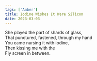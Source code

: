 ```yaml
---  
tags: ['Amber']  
title: Iodine Wishes It Were Silicon  
date: 2023-03-03  
---
```


She played the part of shards of glass,  
That punctured, fastened, through my hand  
You came nursing it with iodine,  
Then kissing me with the  
Fly screen in between.
